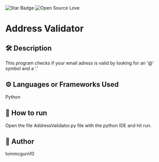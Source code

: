 <!--Please do not remove this part-->
![Star Badge](https://img.shields.io/static/v1?label=%F0%9F%8C%9F&message=If%20Useful&style=style=flat&color=BC4E99)
![Open Source Love](https://badges.frapsoft.com/os/v1/open-source.svg?v=103)

# Address Validator



## 🛠️ Description

This program checks if your email adress is valid by looking for an '@' symbol and a '.'

## ⚙️ Languages or Frameworks Used
Python

## 🌟 How to run
Open the file AddressValidator.py file with the python IDE and hit run.


## 🤖 Author
tommcgurn10
